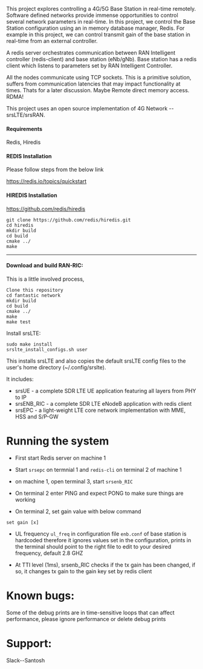 This project explores controlling a 4G/5G Base Station in real-time remotely. Software defined networks provide immense opportunities to control 
several network parameters in real-time. In this project, we control the Base Station configuration using an in memory database manager, Redis.
For example in this project, we can control transmit gain of the base station in real-time from an external controller.

A redis server orchestrates communication between RAN Intelligent controller (redis-client) and base station (eNb/gNb).
Base station has a redis client which listens to parameters set by RAN Intelligent Controller. 

All the nodes communicate using TCP sockets. This is a primitive solution, suffers from communication latencies that may impact functionality at times.
Thats for a later discussion. Maybe Remote direct memory access. RDMA!

This project uses an open source implementation of 4G Network -- srsLTE/srsRAN. 

#### Requirements
 Redis, Hiredis 

#### REDIS Installation

Please follow steps from the below link

https://redis.io/topics/quickstart

#### HIREDIS Installation

https://github.com/redis/hiredis

```
git clone https://github.com/redis/hiredis.git
cd hiredis
mkdir build
cd build
cmake ../
make
```

---

#### Download and build RAN-RIC:
This is a little involved process,  

```
Clone this repository
cd fantastic network
mkdir build
cd build
cmake ../
make
make test
```

Install srsLTE:

```
sudo make install
srslte_install_configs.sh user
```

This installs srsLTE and also copies the default srsLTE config files to
the user's home directory (~/.config/srslte).

It includes:
  * srsUE - a complete SDR LTE UE application featuring all layers from PHY to IP
  * srsENB_RIC - a complete SDR LTE eNodeB application with redis client 
  * srsEPC - a light-weight LTE core network implementation with MME, HSS and S/P-GW


Running the system
========
* First start Redis server on machine 1
  
* Start `srsepc` on termnial 1 and `redis-cli` on terminal 2 of machine 1
 
* on machine 1, open terminal 3, start `srsenb_RIC` 


* On terminal 2 enter PING and expect PONG to make sure things are working

* On terminal 2, set gain value with below command 

```
set gain [x]

```

* UL frequency  `ul_freq` in configuration file `enb.conf` of base station is hardcoded therefore it ignores values set in the configuration, prints in the terminal should point to the right file to edit to your desired frequency, default 2.8 GHZ

* At TTI level (1ms), srsenb_RIC checks if the tx gain has been changed, if so, it changes tx gain to the gain key set by redis client


Known bugs: 
========
Some of the debug prints are in time-sensitive loops that can affect performance, please ignore performance or delete debug prints

Support:
=====
Slack--Santosh




